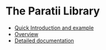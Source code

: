 # The Paratii Library


* [Quick Introduction and example](example-session.md)
* [Overview](overview.md)
* [Detailed documentation](api.md)
